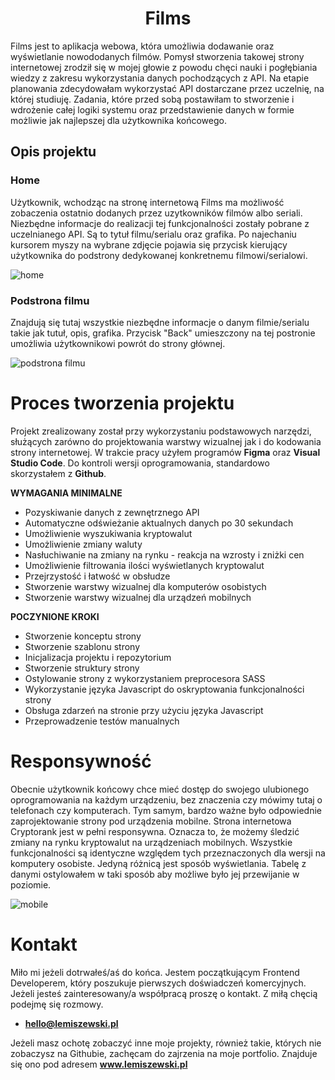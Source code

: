 <h1 align="center">Films</h1>
Films jest to aplikacja webowa, która umożliwia dodawanie oraz wyświetlanie nowododanych filmów. Pomysł stworzenia takowej strony internetowej zrodził się w mojej głowie z powodu chęci nauki i pogłębiania wiedzy z zakresu wykorzystania danych pochodzących z API. Na etapie planowania zdecydowałam wykorzystać API dostarczane przez uczelnię, na której studiuję. Zadania, które przed sobą postawiłam to stworzenie i wdrożenie całej logiki systemu oraz przedstawienie danych w formie możliwie jak najlepszej dla użytkownika końcowego.

## Opis projektu 
### Home
Użytkownik, wchodząc na stronę internetową Films ma możliwość zobaczenia ostatnio dodanych przez uzytkowników filmów albo seriali. Niezbędne informacje do realizacji tej funkcjonalności zostały pobrane z uczelnianego API. Są to tytuł filmu/serialu oraz grafika. Po najechaniu kursorem myszy na wybrane zdjęcie pojawia się przycisk kierujący użytkownika do podstrony dedykowanej konkretnemu filmowi/serialowi. 

![home](https://user-images.githubusercontent.com/80101842/155717823-1e4d417b-a1ed-4d82-ab95-b08e17444e19.png)

### Podstrona filmu
Znajdują się tutaj wszystkie niezbędne informacje o danym filmie/serialu takie jak tutuł, opis, grafika. Przycisk "Back" umieszczony na tej postronie umożliwia użytkownikowi powrót do strony głównej.

![podstrona filmu](https://user-images.githubusercontent.com/80101842/155860321-1fac0e33-6f4b-49f4-8d68-e5765d4a21ae.png)

# Proces tworzenia projektu
Projekt zrealizowany został przy wykorzystaniu podstawowych narzędzi, służących zarówno do projektowania warstwy wizualnej jak i do kodowania strony internetowej. W trakcie pracy użyłem programów **Figma** oraz **Visual Studio Code**. Do kontroli wersji oprogramowania, standardowo skorzystałem z **Github**.

**WYMAGANIA MINIMALNE**
- Pozyskiwanie danych z zewnętrznego API
- Automatyczne odświeżanie aktualnych danych po 30 sekundach
- Umożliwienie wyszukiwania kryptowalut
- Umożliwienie zmiany waluty
- Nasłuchiwanie na zmiany na rynku - reakcja na wzrosty i zniżki cen
- Umożliwienie filtrowania ilości wyświetlanych kryptowalut
- Przejrzystość i łatwość w obsłudze
- Stworzenie warstwy wizualnej dla komputerów osobistych
- Stworzenie warstwy wizualnej dla urządzeń mobilnych

**POCZYNIONE KROKI**
- Stworzenie konceptu strony
- Stworzenie szablonu strony
- Inicjalizacja projektu i repozytorium
- Stworzenie struktury strony
- Ostylowanie strony z wykorzystaniem preprocesora SASS
- Wykorzystanie języka Javascript do oskryptowania funkcjonalności strony
- Obsługa zdarzeń na stronie przy użyciu języka Javascript
- Przeprowadzenie testów manualnych


# Responsywność
Obecnie użytkownik końcowy chce mieć dostęp do swojego ulubionego oprogramowania na każdym urządzeniu, bez znaczenia czy mówimy tutaj o telefonach czy komputerach. Tym samym, bardzo ważne było odpowiednie zaprojektowanie strony pod urządzenia mobilne. Strona internetowa Cryptorank jest w pełni responsywna. Oznacza to, że możemy śledzić zmiany na rynku kryptowalut na urządzeniach mobilnych. Wszystkie funkcjonalności są identyczne względem tych przeznaczonych dla wersji na komputery osobiste. Jedyną różnicą jest sposób wyświetlania. Tabelę z danymi ostylowałem w taki sposób aby możliwe było jej przewijanie w poziomie.

![mobile](https://user-images.githubusercontent.com/76050486/155015292-209a483b-1a4c-4889-9e0e-32acf0d6e793.png)


# Kontakt
Miło mi jeżeli dotrwałeś/aś do końca. Jestem początkującym Frontend Developerem, który poszukuje pierwszych doświadczeń komercyjnych. Jeżeli jesteś zainteresowany/a współpracą proszę o kontakt. Z miłą chęcią podejmę się rozmowy.

- **hello@lemiszewski.pl**

Jeżeli masz ochotę zobaczyć inne moje projekty, również takie, których nie zobaczysz na Githubie, zachęcam do zajrzenia na moje portfolio. Znajduje się ono pod adresem **www.lemiszewski.pl**



